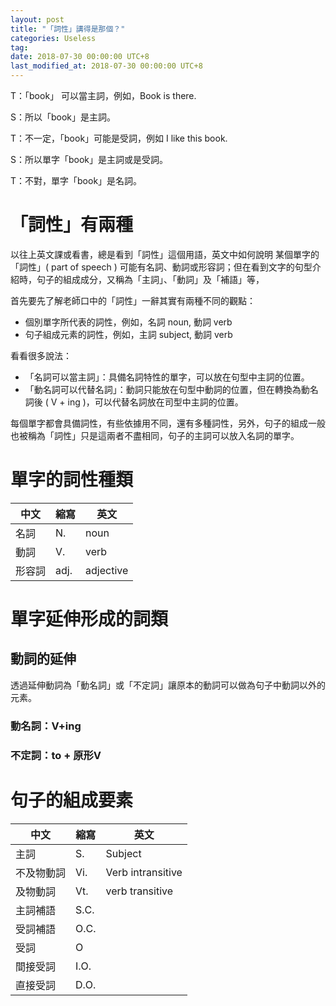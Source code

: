 ```yaml
---
layout: post
title: "「詞性」講得是那個？"
categories: Useless
tag: 
date: 2018-07-30 00:00:00 UTC+8 
last_modified_at: 2018-07-30 00:00:00 UTC+8 
---
```

T：「book」 可以當主詞，例如，Book is there.

S：所以「book」是主詞。

T：不一定，「book」可能是受詞，例如 I like this book.

S：所以單字「book」是主詞或是受詞。

T：不對，單字「book」是名詞。

# 「詞性」有兩種
以往上英文課或看書，總是看到「詞性」這個用語，英文中如何說明
某個單字的「詞性」( part of speech ) 可能有名詞、動詞或形容詞；但在看到文字的句型介紹時，句子的組成成分，又稱為「主詞」、「動詞」及「補語」等，

首先要先了解老師口中的「詞性」一辭其實有兩種不同的觀點：
* 個別單字所代表的詞性，例如，名詞 noun, 動詞 verb 
* 句子組成元素的詞性，例如，主詞 subject, 動詞 verb 

看看很多說法：
* 「名詞可以當主詞」：具備名詞特性的單字，可以放在句型中主詞的位置。
* 「動名詞可以代替名詞」：動詞只能放在句型中動詞的位置，但在轉換為動名詞後 ( V + ing )，可以代替名詞放在司型中主詞的位置。

每個單字都會具備詞性，有些依據用不同，還有多種詞性，另外，句子的組成一般也被稱為「詞性」只是這兩者不盡相同，句子的主詞可以放入名詞的單字。

# 單字的詞性種類
中文|縮寫|英文
---|---|---
名詞       |N.     |noun
動詞       |V.     |verb
形容詞     |adj.   |adjective

# 單字延伸形成的詞類
## 動詞的延伸
透過延伸動詞為「動名詞」或「不定詞」讓原本的動詞可以做為句子中動詞以外的元素。

### 動名詞：V+ing

### 不定詞：to + 原形V

# 句子的組成要素
|中文|縮寫|英文|
|---|---|---|
|主詞           |S.     |Subject|
|不及物動詞     |Vi.    |Verb intransitive|
|及物動詞       |Vt.    |verb transitive|
|主詞補語       |S.C.   ||
|受詞補語       |O.C.   ||
|受詞           |O      ||
|間接受詞       |I.O.||
|直接受詞       |D.O.||
